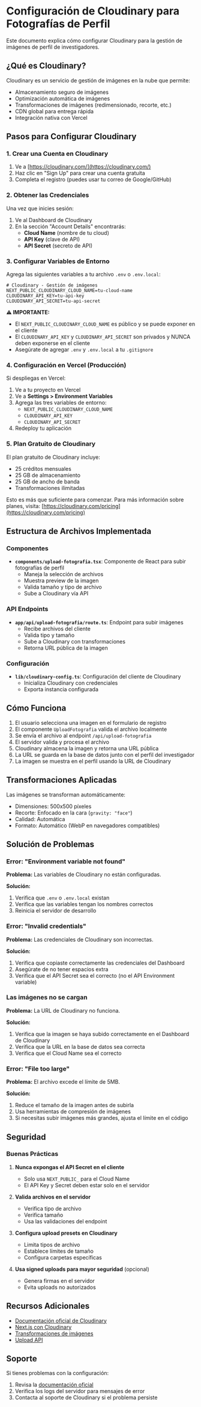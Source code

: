 # Configuración de Cloudinary para Fotografías de Perfil

Este documento explica cómo configurar Cloudinary para la gestión de imágenes de perfil de investigadores.

## ¿Qué es Cloudinary?

Cloudinary es un servicio de gestión de imágenes en la nube que permite:
- Almacenamiento seguro de imágenes
- Optimización automática de imágenes
- Transformaciones de imágenes (redimensionado, recorte, etc.)
- CDN global para entrega rápida
- Integración nativa con Vercel

## Pasos para Configurar Cloudinary

### 1. Crear una Cuenta en Cloudinary

1. Ve a [https://cloudinary.com/](https://cloudinary.com/)
2. Haz clic en "Sign Up" para crear una cuenta gratuita
3. Completa el registro (puedes usar tu correo de Google/GitHub)

### 2. Obtener las Credenciales

Una vez que inicies sesión:

1. Ve al Dashboard de Cloudinary
2. En la sección "Account Details" encontrarás:
   - **Cloud Name** (nombre de tu cloud)
   - **API Key** (clave de API)
   - **API Secret** (secreto de API)

### 3. Configurar Variables de Entorno

Agrega las siguientes variables a tu archivo `.env` o `.env.local`:

```env
# Cloudinary - Gestión de imágenes
NEXT_PUBLIC_CLOUDINARY_CLOUD_NAME=tu-cloud-name
CLOUDINARY_API_KEY=tu-api-key
CLOUDINARY_API_SECRET=tu-api-secret
```

**⚠️ IMPORTANTE:** 
- El `NEXT_PUBLIC_CLOUDINARY_CLOUD_NAME` es público y se puede exponer en el cliente
- El `CLOUDINARY_API_KEY` y `CLOUDINARY_API_SECRET` son privados y NUNCA deben exponerse en el cliente
- Asegúrate de agregar `.env` y `.env.local` a tu `.gitignore`

### 4. Configuración en Vercel (Producción)

Si despliegas en Vercel:

1. Ve a tu proyecto en Vercel
2. Ve a **Settings > Environment Variables**
3. Agrega las tres variables de entorno:
   - `NEXT_PUBLIC_CLOUDINARY_CLOUD_NAME`
   - `CLOUDINARY_API_KEY`
   - `CLOUDINARY_API_SECRET`
4. Redeploy tu aplicación

### 5. Plan Gratuito de Cloudinary

El plan gratuito de Cloudinary incluye:
- 25 créditos mensuales
- 25 GB de almacenamiento
- 25 GB de ancho de banda
- Transformaciones ilimitadas

Esto es más que suficiente para comenzar. Para más información sobre planes, visita:
[https://cloudinary.com/pricing](https://cloudinary.com/pricing)

## Estructura de Archivos Implementada

### Componentes

- **`components/upload-fotografia.tsx`**: Componente de React para subir fotografías de perfil
  - Maneja la selección de archivos
  - Muestra preview de la imagen
  - Valida tamaño y tipo de archivo
  - Sube a Cloudinary vía API

### API Endpoints

- **`app/api/upload-fotografia/route.ts`**: Endpoint para subir imágenes
  - Recibe archivos del cliente
  - Valida tipo y tamaño
  - Sube a Cloudinary con transformaciones
  - Retorna URL pública de la imagen

### Configuración

- **`lib/cloudinary-config.ts`**: Configuración del cliente de Cloudinary
  - Inicializa Cloudinary con credenciales
  - Exporta instancia configurada

## Cómo Funciona

1. El usuario selecciona una imagen en el formulario de registro
2. El componente `UploadFotografia` valida el archivo localmente
3. Se envía el archivo al endpoint `/api/upload-fotografia`
4. El servidor valida y procesa el archivo
5. Cloudinary almacena la imagen y retorna una URL pública
6. La URL se guarda en la base de datos junto con el perfil del investigador
7. La imagen se muestra en el perfil usando la URL de Cloudinary

## Transformaciones Aplicadas

Las imágenes se transforman automáticamente:
- Dimensiones: 500x500 píxeles
- Recorte: Enfocado en la cara (`gravity: "face"`)
- Calidad: Automática
- Formato: Automático (WebP en navegadores compatibles)

## Solución de Problemas

### Error: "Environment variable not found"

**Problema:** Las variables de Cloudinary no están configuradas.

**Solución:**
1. Verifica que `.env` o `.env.local` existan
2. Verifica que las variables tengan los nombres correctos
3. Reinicia el servidor de desarrollo

### Error: "Invalid credentials"

**Problema:** Las credenciales de Cloudinary son incorrectas.

**Solución:**
1. Verifica que copiaste correctamente las credenciales del Dashboard
2. Asegúrate de no tener espacios extra
3. Verifica que el API Secret sea el correcto (no el API Environment variable)

### Las imágenes no se cargan

**Problema:** La URL de Cloudinary no funciona.

**Solución:**
1. Verifica que la imagen se haya subido correctamente en el Dashboard de Cloudinary
2. Verifica que la URL en la base de datos sea correcta
3. Verifica que el Cloud Name sea el correcto

### Error: "File too large"

**Problema:** El archivo excede el límite de 5MB.

**Solución:**
1. Reduce el tamaño de la imagen antes de subirla
2. Usa herramientas de compresión de imágenes
3. Si necesitas subir imágenes más grandes, ajusta el límite en el código

## Seguridad

### Buenas Prácticas

1. **Nunca expongas el API Secret en el cliente**
   - Solo usa `NEXT_PUBLIC_` para el Cloud Name
   - El API Key y Secret deben estar solo en el servidor

2. **Valida archivos en el servidor**
   - Verifica tipo de archivo
   - Verifica tamaño
   - Usa las validaciones del endpoint

3. **Configura upload presets en Cloudinary**
   - Limita tipos de archivo
   - Establece límites de tamaño
   - Configura carpetas específicas

4. **Usa signed uploads para mayor seguridad** (opcional)
   - Genera firmas en el servidor
   - Evita uploads no autorizados

## Recursos Adicionales

- [Documentación oficial de Cloudinary](https://cloudinary.com/documentation)
- [Next.js con Cloudinary](https://cloudinary.com/documentation/next_integration)
- [Transformaciones de imágenes](https://cloudinary.com/documentation/image_transformations)
- [Upload API](https://cloudinary.com/documentation/upload_images)

## Soporte

Si tienes problemas con la configuración:
1. Revisa la [documentación oficial](https://cloudinary.com/documentation)
2. Verifica los logs del servidor para mensajes de error
3. Contacta al soporte de Cloudinary si el problema persiste

